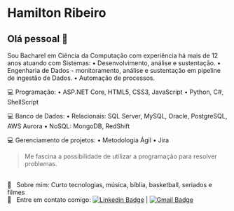 # Hamilton Ribeiro

## Olá pessoal 👋
Sou Bacharel em Ciência da Computação com experiência há mais de 12 anos atuando com Sistemas:
• Desenvolvimento, análise e sustentação.
• Engenharia de Dados - monitoramento, análise e sustentação em pipeline de ingestão de Dados.
• Automação de processos.

💻 Programação:
• ASP.NET Core, HTML5, CSS3, JavaScript
• Python, C#, ShellScript

💻 Banco de Dados:
• Relacionais: SQL Server, MySQL, Oracle, PostgreSQL, AWS Aurora
• NoSQL: MongoDB, RedShift

💻 Gerenciamento de projetos:
• Metodologia Ágil
• Jira

> Me fascina a possibilidade de utilizar a programação para resolver problemas.

<br/> 💬  &nbsp; Sobre mim: Curto tecnologias, música, bíblia, basketball, seriados e filmes
<br/> :email: &nbsp; Entre em contato comigo: [![Linkedin Badge](https://img.shields.io/badge/-HamiltonRibeiro-blue?style=flat-square&logo=Linkedin&logoColor=white&link=https://www.linkedin.com/in/htmribeiro/)](https://www.linkedin.com/in/htmribeiro/) 
| 
[![Gmail Badge](https://img.shields.io/badge/-htadeu@gmail.com-c14438?style=flat-square&logo=Gmail&logoColor=white&link=mailto:htadeu@gmail.com)](mailto:htadeu@gmail.com)
